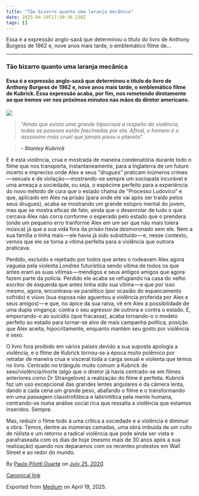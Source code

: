 ```yaml
---
title: "Tão bizarro quanto uma laranja mecânica"
date: 2025-04-19T17:39:36.238Z
tags: []
---
```


Essa é a expressão anglo-saxã que determinou o título do livro de Anthony Burgess de 1962 e, nove anos mais tarde, o emblemático filme de…

* * *

### **Tão bizarro quanto uma laranja mecânica**

#### Essa é a expressão anglo-saxã que determinou o título do livro de Anthony Burgess de 1962 e, nove anos mais tarde, o emblemático filme de Kubrick. Essa expressão acaba, por fim, nos remetendo diretamente ao que iremos ver nos próximos minutos nas mãos do diretor americano.

![](https://cdn-images-1.medium.com/max/800/1*W4PwalwD5nBSMiQV3jRZWw.jpeg)

> _“Ainda que exista uma grande hipocrisia a respeito da violência, todas as pessoas estão fascinadas por ela. Afinal, o homem é o assassino mais cruel que jamais pisou o planeta”._

> **_\- Stanley Kubrick_**

E é esta violência, crua e mostrada de maneira condenatória durante todo o filme que nos transporta, instantaneamente, para a Inglaterra de um futuro incerto e impreciso onde Alex e seus “_drugues_” praticam inúmeros crimes — sexuais e de violação — mostrando-se sempre um sociopata incurável e uma ameaça a sociedade, ou seja, o espécime perfeito para a experiência do novo método de cura que o estado chama de “Processo Ludovico” e que, aplicado em Alex na prisão (para onde ele vai após ser traído pelos seus drugues), acaba se mostrando um grande estupro mental do jovem, mas que se mostra eficaz de fato, ainda que o desenrolar de tudo o que cercava Alex não corra conforme o esperado pelo estado que o prendera (onde um pequeno erro tranforme Alex em um ser que não mais tolera música) já que a sua vida fora da prisão havia desmoronado sem ele. Nem a sua família o tinha mais — ele havia já sido substituído — e, nesse contexto, vemos que ele se torna a vítima perfeita para a violência que outrora praticava.

Perdido, excluído e rejeitado por todos que antes o rodeavam Alex agora vagueia pela violenta Londres futurística sendo vítima de todos os que antes eram as suas vítimas — mendigos e seus antigos amigos que agora fazem parte da polícia. Perdido ele acaba se refugiando na casa do velho escritor de esquerda que antes tinha sido sua vítima — e que por isso mesmo, agora, encontrava-se paralítico (por ocasião do espancamento sofrido) e viúvo (sua esposa não aguentou a violência proferida por Alex e seus amigos) — e que, no ápice da sua raiva, vê em Alex a possibilidade de uma dupla vingança: contra o seu agressor de outrora e contra o estado. E, empurrando-o ao suicídio (que fracassa), acaba tornando-o o modelo perfeito ao estado para tornar-se alvo de mais campanha política, posição que Alex aceita, hipocritamente, enquanto mantém seu gosto por violência e sexo.

O livro fora proibido em vários países devido a sua suposta apologia a violência, e o filme de Kubrick tornou-se a época muito polêmico por retratar de maneira crua e visceral toda a carga sexual e violenta que temos no livro. Centrado no triângulo muito comum a Kubrick de sexo/violência/morte (algo que o diretor já havia centrado-se em filmes anteriores como Dr Strangelove) a realização do filme é perfeita. Kubrick faz um uso excepcional das grandes lentes angulares e da câmera lenta, dando a cada cena um grande peso, abafando o filme e o transformando em uma passagem claustrofóbica e labirintítica pela mente humana, centrando-se numa análise social rica que ressalta a violência que estamos inseridos. Sempre.

Mas, reduzir o filme todo à uma crítica a sociedade e a violência é diminuir a obra. Temos, dentre as inúmeras camadas, uma obra imbuída de um culto de niilista e um retorno a radical violência que pode ainda ser vista e parafraseada com os dias de hoje (mesmo mais de 30 anos após a sua realização) quando nos deparamos com os recentes protestos em Wall Street e ao redor do mundo.

By [Paulo Pilotti Duarte](https://medium.com/@paulopilotti) on [July 25, 2020](https://medium.com/p/a22dd16d8396).

[Canonical link](https://medium.com/@paulopilotti/t%C3%A3o-bizarro-quanto-uma-laranja-mec%C3%A2nica-a22dd16d8396)

Exported from [Medium](https://medium.com) on April 19, 2025.